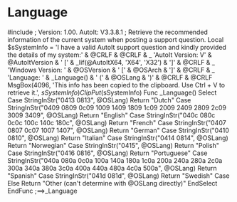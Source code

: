 # Language
#include   ; Version: 1.00. AutoIt: V3.3.8.1 ; Retrieve the recommended information of the current system when posting a support question. Local $sSystemInfo = 'I have a valid AutoIt support question and kindly provided the details of my system:' &amp; @CRLF &amp; @CRLF &amp; _           'AutoIt Version: V' &amp; @AutoItVersion &amp; ' [' &amp; _Iif(@AutoItX64, 'X64', 'X32') &amp; ']' &amp; @CRLF &amp; _           'Windows Version: ' &amp; @OSVersion &amp; ' [' &amp; @OSArch &amp; ']' &amp; @CRLF &amp; _           'Language: ' &amp; _Language() &amp; ' (' &amp; @OSLang &amp; ')' &amp; @CRLF &amp; @CRLF MsgBox(4096, 'This info has been copied to the clipboard. Use Ctrl + V to retrieve it.', $sSystemInfo) ClipPut($sSystemInfo)  Func _Language()      Select           Case StringInStr("0413 0813", @OSLang)                Return "Dutch"           Case StringInStr("0409 0809 0c09 1009 1409 1809 1c09 2009 2409 2809 2c09 3009 3409", @OSLang)                Return "English"           Case StringInStr("040c 080c 0c0c 100c 140c 180c", @OSLang)                Return "French"           Case StringInStr("0407 0807 0c07 1007 1407", @OSLang)                Return "German"           Case StringInStr("0410 0810", @OSLang)                Return "Italian"           Case StringInStr("0414 0814", @OSLang)                Return "Norwegian"           Case StringInStr("0415", @OSLang)                Return "Polish"           Case StringInStr("0416 0816", @OSLang)                Return "Portuguese"           Case StringInStr("040a 080a 0c0a 100a 140a 180a 1c0a 200a 240a 280a 2c0a 300a 340a 380a 3c0a 400a 440a 480a 4c0a 500a", @OSLang)                Return "Spanish"           Case StringInStr("041d 081d", @OSLang)                Return "Swedish"           Case Else                Return "Other (can't determine with @OSLang directly)"      EndSelect EndFunc   ;==>_Language
